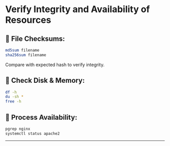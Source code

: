 # Verify Integrity and Availability of Resources

## 🔐 File Checksums:
```bash
md5sum filename
sha256sum filename
```

Compare with expected hash to verify integrity.

## 📶 Check Disk & Memory:
```bash
df -h
du -sh *
free -h
```

## 👷 Process Availability:
```bash
pgrep nginx
systemctl status apache2
```

---